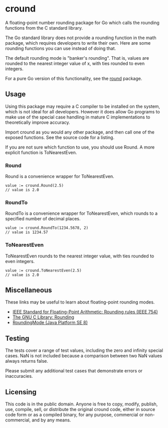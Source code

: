 # cround

A floating-point number rounding package for Go which calls the rounding functions from the C standard library.

The Go standard library does not provide a rounding function in the math package, which requires developers to write their own. Here are some rounding functions you can use instead of doing that.

The default rounding mode is "banker's rounding". That is, values are rounded to the nearest integer value of x, with ties rounded to even integers.

For a pure Go version of this functionality, see the [round](http://github.com/mhale/round) package.

## Usage

Using this package may require a C compiler to be installed on the system, which is not ideal for all developers. However it does allow Go programs to make use of the special case handling in mature C implementations to theoretically improve accuracy.

Import cround as you would any other package, and then call one of the exposed functions. See the source code for a listing.

If you are not sure which function to use, you should use Round. A more explicit function is ToNearestEven.

### Round

Round is a convenience wrapper for ToNearestEven.

```
value := cround.Round(2.5)
// value is 2.0
```

### RoundTo

RoundTo is a convenience wrapper for ToNearestEven, which rounds to a specified number of decimal places.

```
value := cround.RoundTo(1234.5678, 2)
// value is 1234.57
```

### ToNearestEven

ToNearestEven rounds to the nearest integer value, with ties rounded to even integers.

```
value := cround.ToNearestEven(2.5)
// value is 2.0
```

## Miscellaneous

These links may be useful to learn about floating-point rounding modes.

* [IEEE Standard for Floating-Point Arithmetic: Rounding rules (IEEE 754)](https://en.wikipedia.org/wiki/IEEE_floating_point#Rounding_rules)
* [The GNU C Library: Rounding](https://www.gnu.org/software/libc/manual/html_node/Rounding.html)
* [RoundingMode (Java Platform SE 8)](https://docs.oracle.com/javase/8/docs/api/java/math/RoundingMode.html)

## Testing

The tests cover a range of test values, including the zero and infinity special cases. NaN is not included because a comparison between two NaN values always returns false. 

Please submit any additional test cases that demonstrate errors or inaccuracies.

## Licensing

This code is in the public domain. Anyone is free to copy, modify, publish, use, compile, sell, or distribute the original cround code, either in source code form or as a compiled binary, for any purpose, commercial or non-commercial, and by any means.
